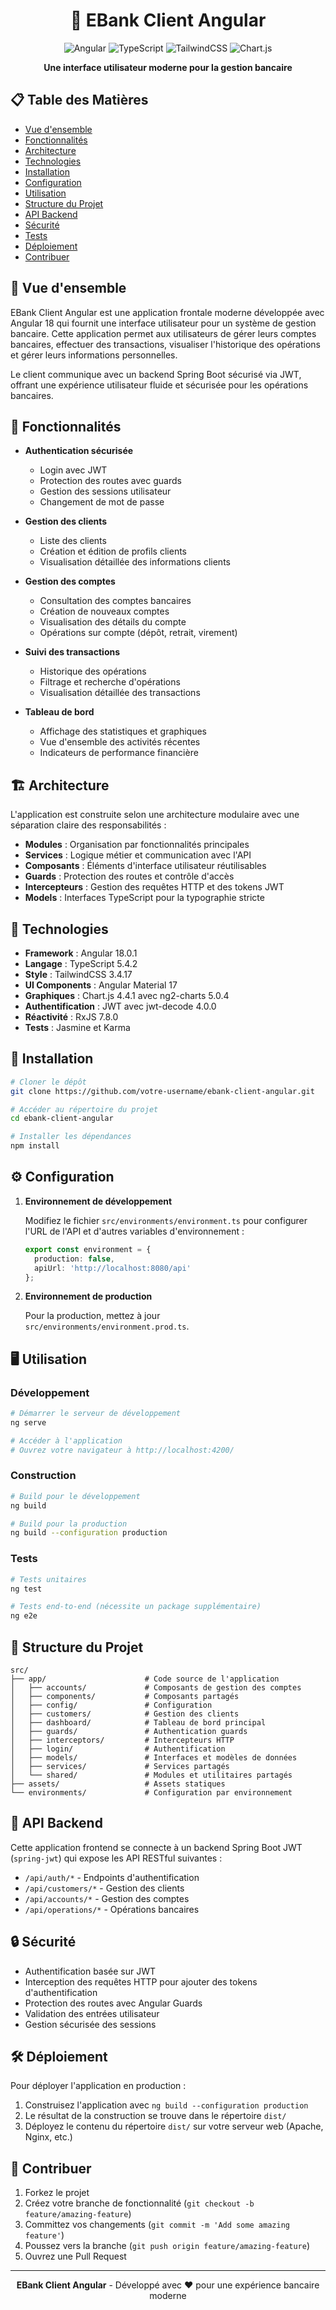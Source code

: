 <div align="center">

# 🏦 EBank Client Angular

![Angular](https://img.shields.io/badge/Angular-18.0.1-red)
![TypeScript](https://img.shields.io/badge/TypeScript-5.4.2-blue)
![TailwindCSS](https://img.shields.io/badge/TailwindCSS-3.4.17-38B2AC)
![Chart.js](https://img.shields.io/badge/Chart.js-4.4.1-pink)

**Une interface utilisateur moderne pour la gestion bancaire**

</div>

## 📋 Table des Matières

- [Vue d'ensemble](#vue-densemble)
- [Fonctionnalités](#fonctionnalités)
- [Architecture](#architecture)
- [Technologies](#technologies)
- [Installation](#installation)
- [Configuration](#configuration)
- [Utilisation](#utilisation)
- [Structure du Projet](#structure-du-projet)
- [API Backend](#api-backend)
- [Sécurité](#sécurité)
- [Tests](#tests)
- [Déploiement](#déploiement)
- [Contribuer](#contribuer)

## 🌟 Vue d'ensemble

EBank Client Angular est une application frontale moderne développée avec Angular 18 qui fournit une interface utilisateur pour un système de gestion bancaire. Cette application permet aux utilisateurs de gérer leurs comptes bancaires, effectuer des transactions, visualiser l'historique des opérations et gérer leurs informations personnelles.

Le client communique avec un backend Spring Boot sécurisé via JWT, offrant une expérience utilisateur fluide et sécurisée pour les opérations bancaires.

## 💼 Fonctionnalités

- **Authentication sécurisée**
  - Login avec JWT
  - Protection des routes avec guards
  - Gestion des sessions utilisateur
  - Changement de mot de passe

- **Gestion des clients**
  - Liste des clients
  - Création et édition de profils clients
  - Visualisation détaillée des informations clients

- **Gestion des comptes**
  - Consultation des comptes bancaires
  - Création de nouveaux comptes
  - Visualisation des détails du compte
  - Opérations sur compte (dépôt, retrait, virement)

- **Suivi des transactions**
  - Historique des opérations
  - Filtrage et recherche d'opérations
  - Visualisation détaillée des transactions

- **Tableau de bord**
  - Affichage des statistiques et graphiques
  - Vue d'ensemble des activités récentes
  - Indicateurs de performance financière

## 🏗️ Architecture

L'application est construite selon une architecture modulaire avec une séparation claire des responsabilités :

- **Modules** : Organisation par fonctionnalités principales
- **Services** : Logique métier et communication avec l'API
- **Composants** : Éléments d'interface utilisateur réutilisables
- **Guards** : Protection des routes et contrôle d'accès
- **Intercepteurs** : Gestion des requêtes HTTP et des tokens JWT
- **Models** : Interfaces TypeScript pour la typographie stricte

## 🔧 Technologies

- **Framework** : Angular 18.0.1
- **Langage** : TypeScript 5.4.2
- **Style** : TailwindCSS 3.4.17
- **UI Components** : Angular Material 17
- **Graphiques** : Chart.js 4.4.1 avec ng2-charts 5.0.4
- **Authentification** : JWT avec jwt-decode 4.0.0
- **Réactivité** : RxJS 7.8.0
- **Tests** : Jasmine et Karma

## 🚀 Installation

```bash
# Cloner le dépôt
git clone https://github.com/votre-username/ebank-client-angular.git

# Accéder au répertoire du projet
cd ebank-client-angular

# Installer les dépendances
npm install
```

## ⚙️ Configuration

1. **Environnement de développement**

   Modifiez le fichier `src/environments/environment.ts` pour configurer l'URL de l'API et d'autres variables d'environnement :

   ```typescript
   export const environment = {
     production: false,
     apiUrl: 'http://localhost:8080/api'
   };
   ```

2. **Environnement de production**

   Pour la production, mettez à jour `src/environments/environment.prod.ts`.

## 🖥️ Utilisation

### Développement

```bash
# Démarrer le serveur de développement
ng serve

# Accéder à l'application
# Ouvrez votre navigateur à http://localhost:4200/
```

### Construction

```bash
# Build pour le développement
ng build

# Build pour la production
ng build --configuration production
```

### Tests

```bash
# Tests unitaires
ng test

# Tests end-to-end (nécessite un package supplémentaire)
ng e2e
```

## 📁 Structure du Projet

```
src/
├── app/                      # Code source de l'application
│   ├── accounts/             # Composants de gestion des comptes
│   ├── components/           # Composants partagés
│   ├── config/               # Configuration
│   ├── customers/            # Gestion des clients
│   ├── dashboard/            # Tableau de bord principal
│   ├── guards/               # Authentication guards
│   ├── interceptors/         # Intercepteurs HTTP
│   ├── login/                # Authentification
│   ├── models/               # Interfaces et modèles de données
│   ├── services/             # Services partagés
│   └── shared/               # Modules et utilitaires partagés
├── assets/                   # Assets statiques
└── environments/             # Configuration par environnement
```

## 🔄 API Backend

Cette application frontend se connecte à un backend Spring Boot JWT (`spring-jwt`) qui expose les API RESTful suivantes :

- `/api/auth/*` - Endpoints d'authentification
- `/api/customers/*` - Gestion des clients
- `/api/accounts/*` - Gestion des comptes
- `/api/operations/*` - Opérations bancaires

## 🔒 Sécurité

- Authentification basée sur JWT
- Interception des requêtes HTTP pour ajouter des tokens d'authentification
- Protection des routes avec Angular Guards
- Validation des entrées utilisateur
- Gestion sécurisée des sessions

## 🛠️ Déploiement

Pour déployer l'application en production :

1. Construisez l'application avec `ng build --configuration production`
2. Le résultat de la construction se trouve dans le répertoire `dist/`
3. Déployez le contenu du répertoire `dist/` sur votre serveur web (Apache, Nginx, etc.)

## 🤝 Contribuer

1. Forkez le projet
2. Créez votre branche de fonctionnalité (`git checkout -b feature/amazing-feature`)
3. Committez vos changements (`git commit -m 'Add some amazing feature'`)
4. Poussez vers la branche (`git push origin feature/amazing-feature`)
5. Ouvrez une Pull Request

---

<div align="center">

**EBank Client Angular** - Développé avec ❤️ pour une expérience bancaire moderne

</div>
